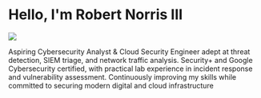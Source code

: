 # Hello, I'm Robert Norris III
<a href="https://www.linkedin.com/in/robert-norris-iii-331315345/"><img src="https://img.shields.io/badge/-LinkedIn-0072b1?&style=for-the-badge&logo=linkedin&logoColor=white" /></a>

Aspiring Cybersecurity Analyst & Cloud Security Engineer adept at threat detection, SIEM triage, and network traffic analysis. Security+ and Google Cybersecurity certified, with practical lab experience in incident response and vulnerability assessment. Continuously improving my skills while committed to securing modern digital and cloud infrastructure
